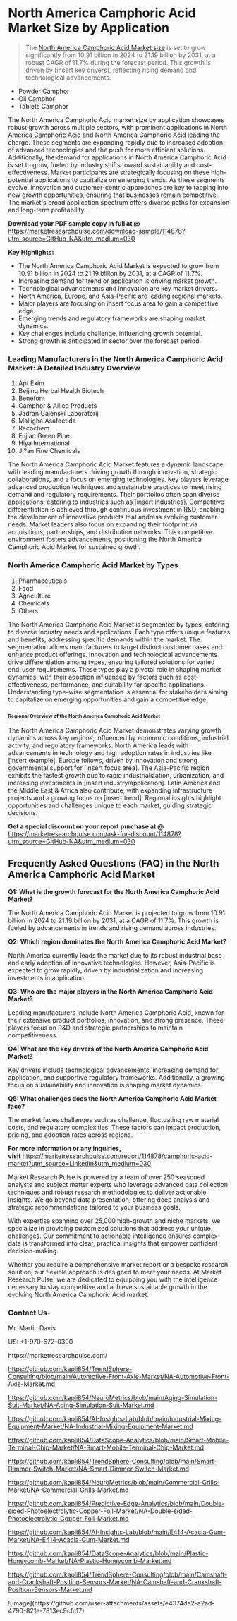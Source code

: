 <h1>North America Camphoric Acid Market&nbsp;Size by Application</h1><blockquote><p>The <a href="https://marketresearchpulse.com/download-sample/114878?utm_source=GitHub-NA&amp;utm_medium=030">North America Camphoric Acid Market size</a> is set to grow significantly from 10.91 billion in 2024 to 21.19 billion by 2031, at a robust CAGR of 11.7% during the forecast period. This growth is driven by [insert key drivers], reflecting rising demand and technological advancements.</p></blockquote><ul><li>Powder Camphor<li> Oil Camphor<li> Tablets Camphor</li></ul><p>The North America Camphoric Acid market size by application showcases robust growth across multiple sectors, with prominent applications in North America Camphoric Acid and North America Camphoric Acid leading the charge. These segments are expanding rapidly due to increased adoption of advanced technologies and the push for more efficient solutions. Additionally, the demand for applications in North America Camphoric Acid is set to grow, fueled by industry shifts toward sustainability and cost-effectiveness. Market participants are strategically focusing on these high-potential applications to capitalize on emerging trends. As these segments evolve, innovation and customer-centric approaches are key to tapping into new growth opportunities, ensuring that businesses remain competitive. The market's broad application spectrum offers diverse paths for expansion and long-term profitability.</p><p><strong>Download your PDF sample copy in full at @ </strong><a href="https://marketresearchpulse.com/download-sample/114878?utm_source=GitHub-NA&amp;utm_medium=030">https://marketresearchpulse.com/download-sample/114878?utm_source=GitHub-NA&amp;utm_medium=030</a></p><p><strong>Key Highlights: </strong></p><ul><li>The North America Camphoric Acid Market is expected to grow from 10.91 billion in 2024 to 21.19 billion by 2031, at a CAGR of 11.7%.</li><li>Increasing demand for trend or application is driving market growth.</li><li>Technological advancements and innovation are key market drivers.</li><li>North America, Europe, and Asia-Pacific are leading regional markets.</li><li>Major players are focusing on insert focus area to gain a competitive edge.</li><li>Emerging trends and regulatory frameworks are shaping market dynamics.</li><li>Key challenges include challenge, influencing growth potential.</li><li>Strong growth is anticipated in sector over the forecast period.</li></ul><h3>Leading Manufacturers in the North America Camphoric Acid Market: A Detailed Industry Overview</h3><ol><li>Apt Exim</li><li>Beijing Herbal Health Biotech</li><li>Benefont</li><li>Camphor & Allied Products</li><li>Jadran Galenski Laboratorij</li><li>Malligha Asafoetida</li><li>Recochem</li><li>Fujian Green Pine</li><li>Hiya International</li><li>Ji?an Fine Chemicals</li></ol><div class="flex max-w-full flex-col flex-grow"><div class="min-h-8 text-message flex w-full flex-col items-end gap-2 whitespace-normal break-words [.text-message+&amp;]:mt-5" dir="auto" data-message-author-role="assistant" data-message-id="fd8432e4-4910-450d-b182-61b7bfb0a01f" data-message-model-slug="gpt-4o"><div class="flex w-full flex-col gap-1 empty:hidden first:pt-[3px]"><div class="markdown prose w-full break-words dark:prose-invert light"><p>The North America Camphoric Acid Market features a dynamic landscape with leading manufacturers driving growth through innovation, strategic collaborations, and a focus on emerging technologies. Key players leverage advanced production techniques and sustainable practices to meet rising demand and regulatory requirements. Their portfolios often span diverse applications, catering to industries such as [insert industries]. Competitive differentiation is achieved through continuous investment in R&amp;D, enabling the development of innovative products that address evolving customer needs. Market leaders also focus on expanding their footprint via acquisitions, partnerships, and distribution networks. This competitive environment fosters advancements, positioning the North America Camphoric Acid Market for sustained growth.</p></div></div></div></div><h3>North America Camphoric Acid Market by Types</h3><ol><li>Pharmaceuticals<li> Food<li> Agriculture<li> Chemicals<li> Others</li></ol><div class="flex max-w-full flex-col flex-grow"><div class="min-h-8 text-message flex w-full flex-col items-end gap-2 whitespace-normal break-words [.text-message+&amp;]:mt-5" dir="auto" data-message-author-role="assistant" data-message-id="084470be-0bb7-4664-bddf-5156b4f41249" data-message-model-slug="gpt-4o-mini"><div class="flex w-full flex-col gap-1 empty:hidden first:pt-[3px]"><div class="markdown prose w-full break-words dark:prose-invert light"><p>The North America Camphoric Acid Market is segmented by types, catering to diverse industry needs and applications. Each type offers unique features and benefits, addressing specific demands within the market. The segmentation allows manufacturers to target distinct customer bases and enhance product offerings. Innovation and technological advancements drive differentiation among types, ensuring tailored solutions for varied end-user requirements. These types play a pivotal role in shaping market dynamics, with their adoption influenced by factors such as cost-effectiveness, performance, and suitability for specific applications. Understanding type-wise segmentation is essential for stakeholders aiming to capitalize on emerging opportunities and gain a competitive edge.</p></div></div></div></div><h3><span style="font-size: 11px;">Regional Overview of the North America Camphoric Acid Market</span></h3><div class="flex max-w-full flex-col flex-grow"><div class="min-h-8 text-message flex w-full flex-col items-end gap-2 whitespace-normal break-words [.text-message+&amp;]:mt-5" dir="auto" data-message-author-role="assistant" data-message-id="e9038762-ce64-4e30-91c9-9bd413514231" data-message-model-slug="gpt-4o-mini"><div class="flex w-full flex-col gap-1 empty:hidden first:pt-[3px]"><div class="markdown prose w-full break-words dark:prose-invert light"><p>The North America Camphoric Acid Market demonstrates varying growth dynamics across key regions, influenced by economic conditions, industrial activity, and regulatory frameworks. North America leads with advancements in technology and high adoption rates in industries like [insert example]. Europe follows, driven by innovation and strong governmental support for [insert focus area]. The Asia-Pacific region exhibits the fastest growth due to rapid industrialization, urbanization, and increasing investments in [insert industry/application]. Latin America and the Middle East &amp; Africa also contribute, with expanding infrastructure projects and a growing focus on [insert trend]. Regional insights highlight opportunities and challenges unique to each market, guiding strategic decisions.</p></div></div></div></div><p><strong>Get a special discount on your report purchase at @ </strong><a href="https://marketresearchpulse.com/ask-for-discount/114878?utm_source=GitHub-NA&amp;utm_medium=030">https://marketresearchpulse.com/ask-for-discount/114878?utm_source=GitHub-NA&amp;utm_medium=030</a></p><h2>Frequently Asked Questions (FAQ) in the North America Camphoric Acid Market</h2><p><strong>Q1: What is the growth forecast for the North America Camphoric Acid Market?</strong></p><p>The North America Camphoric Acid Market is projected to grow from 10.91 billion in 2024 to 21.19 billion by 2031, at a CAGR of 11.7%. This growth is fueled by advancements in trends and rising demand across industries.</p><p><strong>Q2: Which region dominates the North America Camphoric Acid Market?</strong></p><p>North America currently leads the market due to its robust industrial base and early adoption of innovative technologies. However, Asia-Pacific is expected to grow rapidly, driven by industrialization and increasing investments in application.</p><p><strong>Q3: Who are the major players in the North America Camphoric Acid Market?</strong></p><p>Leading manufacturers include North America Camphoric Acid, known for their extensive product portfolios, innovation, and strong presence. These players focus on R&amp;D and strategic partnerships to maintain competitiveness.</p><p><strong>Q4: What are the key drivers of the North America Camphoric Acid Market?</strong></p><p>Key drivers include technological advancements, increasing demand for application, and supportive regulatory frameworks. Additionally, a growing focus on sustainability and innovation is shaping market dynamics.</p><p><strong>Q5: What challenges does the North America Camphoric Acid Market face?</strong></p><p>The market faces challenges such as challenge, fluctuating raw material costs, and regulatory complexities. These factors can impact production, pricing, and adoption rates across regions.</p><p><strong>For more information or any inquiries, visit&nbsp;</strong><a href="https://marketresearchpulse.com/report/114878/camphoric-acid-market?utm_source=Linkedin&utm_medium=030">https://marketresearchpulse.com/report/114878/camphoric-acid-market?utm_source=Linkedin&utm_medium=030</a></p><p>Market Research Pulse is powered by a team of over 250 seasoned analysts and subject matter experts who leverage advanced data collection techniques and robust research methodologies to deliver actionable insights. We go beyond data presentation, offering deep analysis and strategic recommendations tailored to your business goals.</p><p>With expertise spanning over 25,000 high-growth and niche markets, we specialize in providing customized solutions that address your unique challenges. Our commitment to actionable intelligence ensures complex data is transformed into clear, practical insights that empower confident decision-making.</p><p>Whether you require a comprehensive market report or a bespoke research solution, our flexible approach is designed to meet your needs. At Market Research Pulse, we are dedicated to equipping you with the intelligence necessary to stay competitive and achieve sustainable growth in the evolving North America Camphoric Acid market.</p><h3><strong>Contact Us-</strong></h3><p>Mr. Martin Davis</p><p>US: +1-970-672-0390</p><p>https://marketresearchpulse.com/</p><p><a href="https://github.com/kapli854/TrendSphere-Consulting/blob/main/Automotive-Front-Axle-Market/NA-Automotive-Front-Axle-Market.md">https://github.com/kapli854/TrendSphere-Consulting/blob/main/Automotive-Front-Axle-Market/NA-Automotive-Front-Axle-Market.md</a></p><p><a href="https://github.com/kapli854/NeuroMetrics/blob/main/Aging-Simulation-Suit-Market/NA-Aging-Simulation-Suit-Market.md">https://github.com/kapli854/NeuroMetrics/blob/main/Aging-Simulation-Suit-Market/NA-Aging-Simulation-Suit-Market.md</a></p><p><a href="https://github.com/kapli854/AI-Insights-Lab/blob/main/Industrial-Mixing-Equipment-Market/NA-Industrial-Mixing-Equipment-Market.md">https://github.com/kapli854/AI-Insights-Lab/blob/main/Industrial-Mixing-Equipment-Market/NA-Industrial-Mixing-Equipment-Market.md</a></p><p><a href="https://github.com/kapli854/DataScope-Analytics/blob/main/Smart-Mobile-Terminal-Chip-Market/NA-Smart-Mobile-Terminal-Chip-Market.md">https://github.com/kapli854/DataScope-Analytics/blob/main/Smart-Mobile-Terminal-Chip-Market/NA-Smart-Mobile-Terminal-Chip-Market.md</a></p><p><a href="https://github.com/kapli854/TrendSphere-Consulting/blob/main/Smart-Dimmer-Switch-Market/NA-Smart-Dimmer-Switch-Market.md">https://github.com/kapli854/TrendSphere-Consulting/blob/main/Smart-Dimmer-Switch-Market/NA-Smart-Dimmer-Switch-Market.md</a></p><p><a href="https://github.com/kapli854/NeuroMetrics/blob/main/Commercial-Grills-Market/NA-Commercial-Grills-Market.md">https://github.com/kapli854/NeuroMetrics/blob/main/Commercial-Grills-Market/NA-Commercial-Grills-Market.md</a></p><p><a href="https://github.com/kapli854/Predictive-Edge-Analytics/blob/main/Double-sided-Photoelectrolytic-Copper-Foil-Market/NA-Double-sided-Photoelectrolytic-Copper-Foil-Market.md">https://github.com/kapli854/Predictive-Edge-Analytics/blob/main/Double-sided-Photoelectrolytic-Copper-Foil-Market/NA-Double-sided-Photoelectrolytic-Copper-Foil-Market.md</a></p><p><a href="https://github.com/kapli854/AI-Insights-Lab/blob/main/E414-Acacia-Gum-Market/NA-E414-Acacia-Gum-Market.md">https://github.com/kapli854/AI-Insights-Lab/blob/main/E414-Acacia-Gum-Market/NA-E414-Acacia-Gum-Market.md</a></p><p><a href="https://github.com/kapli854/DataScope-Analytics/blob/main/Plastic-Honeycomb-Market/NA-Plastic-Honeycomb-Market.md">https://github.com/kapli854/DataScope-Analytics/blob/main/Plastic-Honeycomb-Market/NA-Plastic-Honeycomb-Market.md</a></p><p><a href="https://github.com/kapli854/TrendSphere-Consulting/blob/main/Camshaft-and-Crankshaft-Position-Sensors-Market/NA-Camshaft-and-Crankshaft-Position-Sensors-Market.md">https://github.com/kapli854/TrendSphere-Consulting/blob/main/Camshaft-and-Crankshaft-Position-Sensors-Market/NA-Camshaft-and-Crankshaft-Position-Sensors-Market.md</a></p>
![image](https://github.com/user-attachments/assets/e4374da2-a2ad-4790-821e-7813ec9cfc17)
